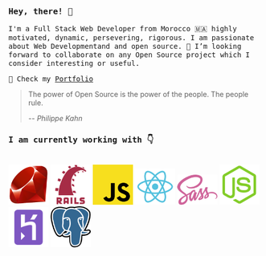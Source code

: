### <samp>Hey, there! 👋 </samp>

<samp>I'm a Full Stack Web Developer from Morocco 🇲🇦 highly motivated, dynamic, persevering, rigorous. I am passionate about Web Developmentand and open source. 🤗 I’m looking forward to collaborate on any Open Source project which I consider interesting or useful.</samp>

<samp> 📒 Check my [Portfolio](http://bouaik.github.io/Portfolio) </samp>

> The power of Open Source is the power of the people. The people rule.
>
> -- <cite>Philippe Kahn</cite>

### <samp>I am currently working with 👇 </samp>

<br />
<a href="https://www.ruby-lang.org/en/" taget="_blank"><img src='icons/ruby.svg' width="80"/></a>
<a href="https://www.javascript.com/" taget="_blank"><img src='icons/rails.svg' width="80"/></a>
<a href="https://rubyonrails.org/" taget="_blank"><img src='icons/javascript.svg' width="80"/></a>
<a href="https://reactjs.org/" taget="_blank"><img src='icons/react.svg' width="80"/></a>
<a href="https://sass-lang.com/" taget="_blank"><img src='icons/sass.svg' width="80"/></a>
<a href="https://nodejs.org/" taget="_blank"><img src='icons/node-js.svg' width="80"/></a>
<a href="https://www.heroku.com/" taget="_blank"><img src='icons/heroku.svg' width="80"/></a>
<a href="https://www.postgresql.org/" taget="_blank"><img src='icons/postgresql.svg' width="80"/></a>
